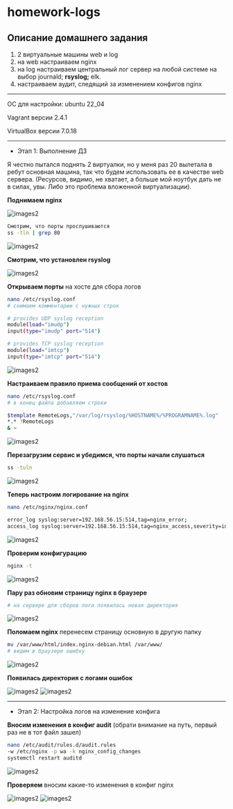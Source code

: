 # homework-logs

Описание домашнего задания
---
1. 2 виртуальные машины web и log
2. на web настраиваем nginx
3. на log настраиваем центральный лог сервер на любой системе на выбор
journald;
**rsyslog;**
elk.
4. настраиваем аудит, следящий за изменением конфигов nginx 

---
ОС для настройки: ubuntu 22_04

Vagrant версии 2.4.1

VirtualBox версии 7.0.18

---
- Этап 1: Выполнение ДЗ

Я честно пытался поднять 2 виртуалки, но у меня раз 20 вылетала в ребут основная машина, так что будем использовать ее в качестве web сервера. (Ресурсов, видимо, не хватает, а больше мой ноутбук дать не в силах, увы. Либо это проблема вложенной виртуализации). 


**Поднимаем nginx**

![images2](./images/logs_1.png)


```bash
Смотрим, что порты прослушиваются
ss -tln | grep 80
``` 
![images2](./images/logs_2.png)


**Смотрим, что установлен rsyslog**

![images2](./images/logs_3.png)

**Открываем порты** на хосте для сбора логов

```bash
nano /etc/rsyslog.conf
# снимаем комментарии с нужных строк

# provides UDP syslog reception
module(load="imudp")
input(type="imudp" port="514")

# provides TCP syslog reception
module(load="imtcp")
input(type="imtcp" port="514")
``` 

![images2](./images/logs_4.png)


**Настраиваем правило приема сообщений от хостов**

```bash
nano /etc/rsyslog.conf
# в конец файла добавляем строки

$template RemoteLogs,"/var/log/rsyslog/%HOSTNAME%/%PROGRAMNAME%.log"
*.* ?RemoteLogs
& ~

``` 

![images2](./images/logs_5.png)


**Перезагрузим сервис и убедимся, что порты начали слушаться**

```bash
ss -tuln
``` 

![images2](./images/logs_6.png)


**Теперь настроим логирование на nginx**

```bash
nano /etc/nginx/nginx.conf

error_log syslog:server=192.168.56.15:514,tag=nginx_error;
access_log syslog:server=192.168.56.15:514,tag=nginx_access,severity=info combined;
``` 

![images2](./images/logs_7.png)


**Проверим конфигурацию**

```bash
nginx -t
``` 

![images2](./images/logs_8.png)



**Пару раз обновим страницу nginx в браузере**

```bash
# на сервере для сборов лога появилась новая директория
``` 

![images2](./images/logs_9.png)



**Поломаем nginx** перенесем страницу основную в другую папку

```bash
mv /var/www/html/index.nginx-debian.html /var/www/
# видим в браузере ошибку
``` 

![images2](./images/logs_10.png)




**Появилась директория с логами ошибок**

![images2](./images/logs_11.png)
![images2](./images/logs_12.png)



---
- Этап 2: Настройка логов на изменение конфига


**Вносим изменения в конфиг audit** (обрати внимание на путь, первый раз не в тот файл зашел)

```bash
nano /etc/audit/rules.d/audit.rules
-w /etc/nginx -p wa -k nginx_config_changes
systemctl restart auditd
``` 

![images2](./images/logs_13.png)


**Проверяем** вносим какие-то изменения в конфиг nginx

![images2](./images/logs_14.png)
![images2](./images/logs_15.png)

